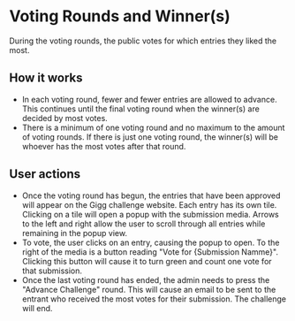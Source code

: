 # Voting Rounds and Winner(s)

During the voting rounds, the public votes for which entries they liked the most. 

## How it works
- In each voting round, fewer and fewer entries are allowed to advance.  This continues until the final voting round when the winner(s) are decided by most votes.
- There is a minimum of one voting round and no maximum to the amount of voting rounds.  If there is just one voting round, the winner(s) will be whoever has the most votes after that round.


## User actions
- Once the voting round has begun, the entries that have been approved will appear on the Gigg challenge website. Each entry has its own tile.  Clicking on a tile will open a popup with the submission media.  Arrows to the left and right allow the user to scroll through all entries while remaining in the popup view.  
- To vote, the user clicks on an entry, causing the popup to open.  To the right of the media is a button reading "Vote for {Submission Namme}".  Clicking this button will cause it to turn green and count one vote for that submission.
- Once the last voting round has ended, the admin needs to press the "Advance Challenge" round.  This will cause an email to be sent to the entrant who received the  most votes for their submission.  The challenge will end.
